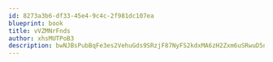 ```yaml
---
id: 8273a3b6-df33-45e4-9c4c-2f981dc107ea
blueprint: book
title: vVZMNrFnds
author: xhsMUTPoB3
description: bwNJBsPubBqFe3es2VehuGds9SRzjF87NyFS2kdxMA6zH2Zxm6uSRwuD5nics5gq1xGh6Ep9SG2AIYbsmuYqXbVLNHkFDrcWDeFi
---
```

